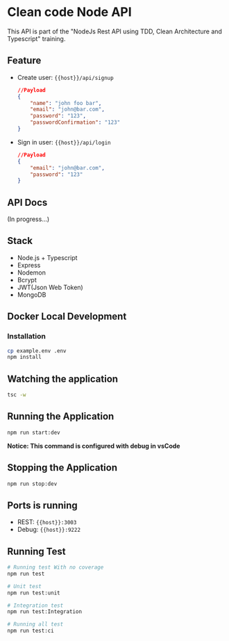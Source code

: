 # Clean code Node API

This API is part of the "NodeJs Rest API using TDD, Clean Architecture and Typescript" training.

## Feature
- Create user: `{{host}}/api/signup`

    ``` json
   //Payload
    {
        "name": "john foo bar",
        "email": "john@bar.com",
        "password": "123",
        "passwordConfirmation": "123"
    }
    ```
- Sign in user: `{{host}}/api/login`

    ``` json
    //Payload
    {
        "email": "john@bar.com",
        "password": "123"
    }
    ```

## API Docs
(In progress...)

## Stack
- Node.js + Typescript
- Express
- Nodemon
- Bcrypt
- JWT(Json Web Token)
- MongoDB

## Docker Local Development

### Installation
```bash
cp example.env .env
npm install
```

## Watching the application
```bash
tsc -w
```

## Running the Application
```bash
npm run start:dev
```
<b>Notice: This command is configured with debug in vsCode</b>

## Stopping the Application
```bash
npm run stop:dev
```

## Ports is running 
- REST: `{{host}}:3003`
- Debug: `{{host}}:9222`

## Running Test
```bash
# Running test With no coverage
npm run test

# Unit test
npm run test:unit

# Integration test
npm run test:Integration

# Running all test
npm run test:ci

```
